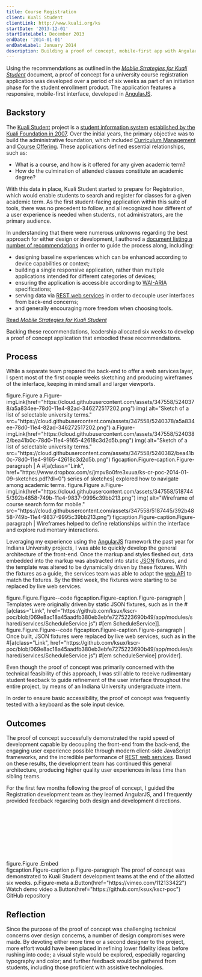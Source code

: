 ```yaml
---
title: Course Registration
client: Kuali Student
clientLink: http://www.kuali.org/ks
startDate: '2013-12-01'
startDateLabel: December 2013
endDate: '2014-01-01'
endDateLabel: January 2014
description: Building a proof of concept, mobile-first app with AngularJS.
---
```


Using the recommendations as outlined in the [<cite>Mobile Strategies for Kuali Student</cite>](/articles/mobile-strategies-for-kuali-student) document, a proof of concept for a university course registration application was developed over a period of six weeks as part of an initiation phase for the student enrollment product. The application features a responsive, mobile-first interface, developed in [AngularJS](https://angularjs.org/).

## Backstory

The [Kuali Student](http://www.kuali.org/ks) project is a [student information system](http://en.wikipedia.org/wiki/Student_information_system) [established by the Kuali Foundation in 2007](http://www.kuali.org/about/history). Over the initial years, the primary objective was to build the administrative foundation, which included [Curriculum Management](http://www.kuali.org/ks/functionality/cm) and [Course Offering](http://www.kuali.org/ks/functionality/enr). These applications defined essential relationships, such as:

* What is a course, and how is it offered for any given academic term?
* How do the culmination of attended classes constitute an academic degree?

With this data in place, Kuali Student started to prepare for Registration, which would enable students to search and register for classes for a given academic term. As the first student-facing application within this suite of tools, there was no precedent to follow, and all recognized how different of a user experience is needed when students, not administrators, are the primary audience.

In understanding that there were numerous unknowns regarding the best approach for either design or development, I authored a [document listing a number of recommendations](/articles/mobile-strategies-for-kuali-student) in order to guide the process along, including:

* designing baseline experiences which can be enhanced according to device capabilities or context;
* building a single responsive application, rather than multiple applications intended for different categories of devices;
* ensuring the application is accessible according to [WAI-ARIA](http://en.wikipedia.org/wiki/WAI-ARIA) specifications;
* serving data via [REST web services](http://en.wikipedia.org/wiki/Representational_state_transfer) in order to decouple user interfaces from back-end concerns;
* and generally encouraging more freedom when choosing tools.

<a class="Button" href="/articles/mobile-strategies-for-kuali-student">Read <cite>Mobile Strategies for Kuali Student</cite></a>

Backing these recommendations, leadership allocated six weeks to develop a proof of concept application that embodied these recommendations.

## Process

While a separate team prepared the back-end to offer a web services layer, I spent most of the first couple weeks sketching and producing wireframes of the interface, keeping in mind small and larger viewports.

<jade>
figure.Figure
  a.Figure-imgLink(href="https://cloud.githubusercontent.com/assets/347558/5240378/a5a834ee-78d0-11e4-82ad-346272517202.png")
    img(
      alt="Sketch of a list of selectable university terms."
      src="https://cloud.githubusercontent.com/assets/347558/5240378/a5a834ee-78d0-11e4-82ad-346272517202.png")
  a.Figure-imgLink(href="https://cloud.githubusercontent.com/assets/347558/5240382/bea41b0c-78d0-11e4-9165-42618c3d2d5b.png")
    img(
      alt="Sketch of a list of selectable university terms."
      src="https://cloud.githubusercontent.com/assets/347558/5240382/bea41b0c-78d0-11e4-9165-42618c3d2d5b.png")
  figcaption.Figure-caption.Figure-paragraph
    | A #[a(class="Link", href="https://www.dropbox.com/s/jmpv8o0fre3xuua/ks-cr-poc-2014-01-09-sketches.pdf?dl=0") series of sketches] explored how to navigate among academic terms.
</jade>

<jade>
figure.Figure
  a.Figure-imgLink(href="https://cloud.githubusercontent.com/assets/347558/5187445/392b4858-749b-11e4-9837-9995c39bb213.png")
    img(
      alt="Wireframe of course search form for mobile."
      src="https://cloud.githubusercontent.com/assets/347558/5187445/392b4858-749b-11e4-9837-9995c39bb213.png")
  figcaption.Figure-caption.Figure-paragraph
    | Wireframes helped to define relationships within the interface and explore rudimentary interactions.
</jade>

Leveraging my experience using the [AngularJS](https://angularjs.org/) framework the past year for Indiana University projects, I was able to quickly develop the general architecture of the front-end. Once the markup and styles fleshed out, data embedded into the markup was abstracted into static [JSON](http://en.wikipedia.org/wiki/JSON) fixtures, and the template was altered to be dynamically driven by these fixtures. With the fixtures as a guide, the services team was able to adapt the [web API](http://en.wikipedia.org/wiki/Web_API) to match the fixtures. By the third week, the fixtures were starting to be replaced by live web services.

<jade>
figure.Figure.Figure--code
  <script src="http://gist-it.sudarmuthu.com/https://github.com/ksux/kscr-poc/blob/069e8ac18a45aadfb380eb3ebfe7275223690b49/app/modules/shared/services/ScheduleService.js?footer=no"></script>
  figcaption.Figure-caption.Figure-paragraph
    | Templates were originally driven by static JSON fixtures, such as in the #[a(class="Link", href="https://github.com/ksux/kscr-poc/blob/069e8ac18a45aadfb380eb3ebfe7275223690b49/app/modules/shared/services/ScheduleService.js") #[em ScheduleService]].
</jade>

<jade>
figure.Figure.Figure--code
  <script src="http://gist-it.sudarmuthu.com/https://github.com/ksux/kscr-poc/blob/8cb8ce312cb3a8fa828b7dcdf703a742bd7eaf89/app/modules/app/schedule.js?footer=no"></script>
  figcaption.Figure-caption.Figure-paragraph
    | Once built, JSON fixtures were replaced by live web services, such as in the #[a(class="Link", href="https://github.com/ksux/kscr-poc/blob/069e8ac18a45aadfb380eb3ebfe7275223690b49/app/modules/shared/services/ScheduleService.js") #[em scheduleService] provider].
</jade>

Even though the proof of concept was primarily concerned with the technical feasibility of this approach, I was still able to receive rudimentary student feedback to guide refinement of the user interface throughout the entire project, by means of an Indiana University undergraduate intern.

In order to ensure basic accessibility, the proof of concept was frequently tested with a keyboard as the sole input device.

## Outcomes

The proof of concept successfully demonstrated the rapid speed of development capable by decoupling the front-end from the back-end, the engaging user experience possible through modern client-side JavaScript frameworks, and the incredible performance of [REST web services](http://en.wikipedia.org/wiki/Representational_state_transfer). Based on these results, the development team has continued this general architecture, producing higher quality user experiences in less time than sibling teams.

For the first few months following the proof of concept, I guided the Registration development team as they learned AngularJS, and I frequently provided feedback regarding both design and development directions.

<jade>
figure.Figure
  .Embed
    <iframe src="//player.vimeo.com/video/112133422?title=0&amp;byline=0&amp;portrait=0" frameborder="0" webkitallowfullscreen mozallowfullscreen allowfullscreen></iframe>
  figcaption.Figure-caption
    p.Figure-paragraph The proof of concept was demonstrated to Kuali Student development teams at the end of the allotted six weeks.
    p.Figure-meta
      a.Button(href="https://vimeo.com/112133422") Watch demo video
      a.Button(href="https://github.com/ksux/kscr-poc") GitHub repository
</jade>

## Reflection

Since the purpose of the proof of concept was challenging technical concerns over design concerns, a number of design compromises were made. By devoting either more time or a second designer to the project, more effort would have been placed in refining lower fidelity ideas before rushing into code; a visual style would be explored, especially regarding typography and color; and further feedback would be gathered from students, including those proficient with assistive technologies.
